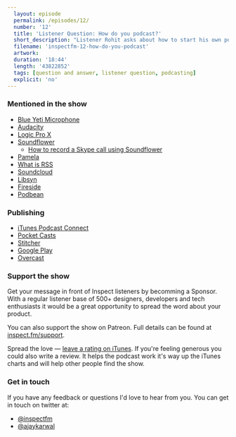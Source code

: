 ```yaml
---
  layout: episode
  permalink: /episodes/12/
  number: '12'
  title: 'Listener Question: How do you podcast?'
  short_description: "Listener Rohit asks about how to start his own podcast and what are the minimum requirements. I talk about the equipment and software I use and what is involved in recording an episode."
  filename: 'inspectfm-12-how-do-you-podcast'
  artwork: 
  duration: '18:44'
  length: '43822852'
  tags: [question and answer, listener question, podcasting]
  explicit: 'no'
---
```


### Mentioned in the show

- [Blue Yeti Microphone](http://amzn.to/2uOOZGj)
- [Audacity](http://www.audacityteam.org/)
- [Logic Pro X](https://www.apple.com/uk/logic-pro/)
- [Soundflower](https://github.com/mattingalls/Soundflower)
  - [How to record a Skype call using Soundflower](http://www.addictivetips.com/mac-os/record-audio-from-skype-calls-high-quality-mac/)
- [Pamela](http://www.pamela.biz/)
- [What is RSS](http://www.whatisrss.com/)
- [Soundcloud](https://soundcloud.com/)
- [Libsyn](https://www.libsyn.com/)
- [Fireside](https://fireside.fm/)
- [Podbean](https://podbean.com/)

### Publishing
- [iTunes Podcast Connect](https://podcastsconnect.apple.com/)
- [Pocket Casts](http://www.pocketcasts.com/submit)
- [Stitcher](http://www.stitcher.com/content-providers)
- [Google Play](https://play.google.com/music/podcasts/publish?u=0#)
- [Overcast](https://twitter.com/overcastfm/status/489451064563740672?lang=en)

### Support the show

Get your message in front of Inspect listeners by becomming a Sponsor. With a regular listener base of 500+ designers, developers and tech enthusiasts it would be a great opportunity to spread the word about your product.

You can also support the show on Patreon. Full details can be found at [inspect.fm/support](http://inspect.fm/support/).

Spread the love &mdash; <a target="_blank" href="{{ site.feeds.itunes }}">leave a rating on iTunes</a>. If you're feeling generous you could also write a review. It helps the podcast work it's way up the iTunes charts and will help other people find the show.


### Get in touch

If you have any feedback or questions I'd love to hear from you. You can get in touch on twitter at:

- [@inspectfm](http://twitter.com/inspectfm)
- [@ajaykarwal](http://twitter.com/ajaykarwal)
